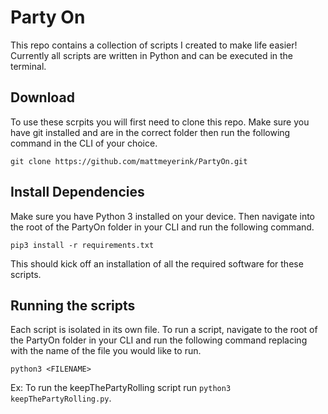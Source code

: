# Party On

This repo contains a collection of scripts I created to make life
easier! Currently all scripts are written in Python and can be 
executed in the terminal.

## Download

To use these scrpits you will first need to clone this repo. Make 
sure you have git installed and are in the correct folder then run the following command in the 
CLI of your choice.

`git clone https://github.com/mattmeyerink/PartyOn.git`

## Install Dependencies

Make sure you have Python 3 installed on your device. Then navigate 
into the root of the PartyOn folder in your CLI and run the following 
command.

`pip3 install -r requirements.txt`

This should kick off an installation of all the required software for these scripts.

## Running the scripts

Each script is isolated in its own file. To run a script, navigate to 
the root of the PartyOn folder in your CLI and run the following command 
replacing <FILENAME> with the name of the file you would like to run. 

`python3 <FILENAME>`

Ex: To run the keepThePartyRolling script run `python3 keepThePartyRolling.py`.
